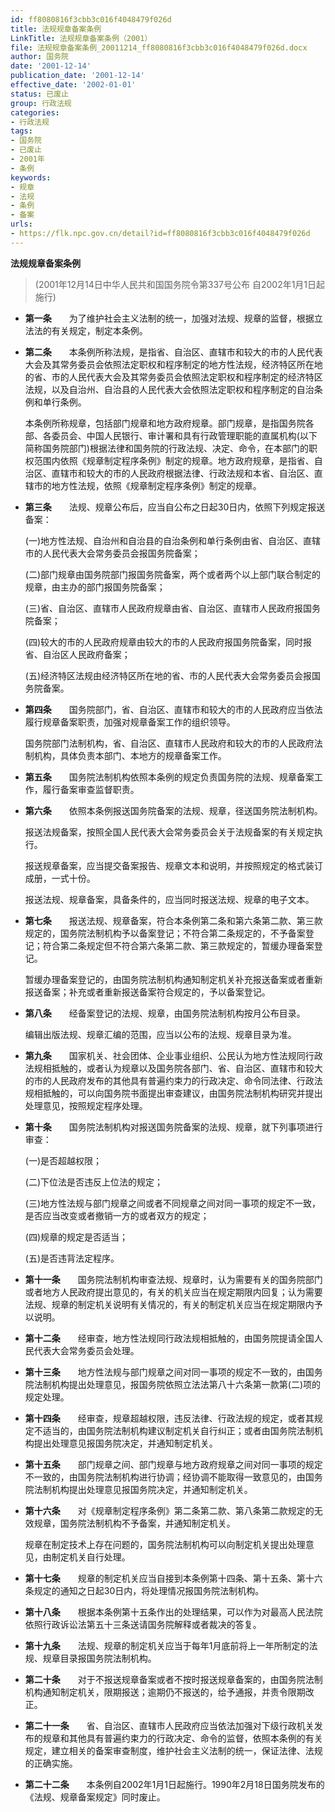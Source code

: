 ```yaml
---
id: ff8080816f3cbb3c016f4048479f026d
title: 法规规章备案条例
LinkTitle: 法规规章备案条例（2001）
file: 法规规章备案条例_20011214_ff8080816f3cbb3c016f4048479f026d.docx
author: 国务院
date: '2001-12-14'
publication_date: '2001-12-14'
effective_date: '2002-01-01'
status: 已废止
group: 行政法规
categories:
- 行政法规
tags:
- 国务院
- 已废止
- 2001年
- 条例
keywords:
- 规章
- 法规
- 条例
- 备案
urls:
- https://flk.npc.gov.cn/detail?id=ff8080816f3cbb3c016f4048479f026d
---
```


**法规规章备案条例**

> (2001年12月14日中华人民共和国国务院令第337号公布 自2002年1月1日起施行)

- **第一条**　　为了维护社会主义法制的统一，加强对法规、规章的监督，根据立法法的有关规定，制定本条例。

- **第二条**　　本条例所称法规，是指省、自治区、直辖市和较大的市的人民代表大会及其常务委员会依照法定职权和程序制定的地方性法规，经济特区所在地的省、市的人民代表大会及其常务委员会依照法定职权和程序制定的经济特区法规，以及自治州、自治县的人民代表大会依照法定职权和程序制定的自治条例和单行条例。

  本条例所称规章，包括部门规章和地方政府规章。部门规章，是指国务院各部、各委员会、中国人民银行、审计署和具有行政管理职能的直属机构(以下简称国务院部门)根据法律和国务院的行政法规、决定、命令，在本部门的职权范围内依照《规章制定程序条例》制定的规章。地方政府规章，是指省、自治区、直辖市和较大的市的人民政府根据法律、行政法规和本省、自治区、直辖市的地方性法规，依照《规章制定程序条例》制定的规章。

- **第三条**　　法规、规章公布后，应当自公布之日起30日内，依照下列规定报送备案：

  (一)地方性法规、自治州和自治县的自治条例和单行条例由省、自治区、直辖市的人民代表大会常务委员会报国务院备案；

  (二)部门规章由国务院部门报国务院备案，两个或者两个以上部门联合制定的规章，由主办的部门报国务院备案；

  (三)省、自治区、直辖市人民政府规章由省、自治区、直辖市人民政府报国务院备案；

  (四)较大的市的人民政府规章由较大的市的人民政府报国务院备案，同时报省、自治区人民政府备案；

  (五)经济特区法规由经济特区所在地的省、市的人民代表大会常务委员会报国务院备案。

- **第四条**　　国务院部门，省、自治区、直辖市和较大的市的人民政府应当依法履行规章备案职责，加强对规章备案工作的组织领导。

  国务院部门法制机构，省、自治区、直辖市人民政府和较大的市的人民政府法制机构，具体负责本部门、本地方的规章备案工作。

- **第五条**　　国务院法制机构依照本条例的规定负责国务院的法规、规章备案工作，履行备案审查监督职责。

- **第六条**　　依照本条例报送国务院备案的法规、规章，径送国务院法制机构。

  报送法规备案，按照全国人民代表大会常务委员会关于法规备案的有关规定执行。

  报送规章备案，应当提交备案报告、规章文本和说明，并按照规定的格式装订成册，一式十份。

  报送法规、规章备案，具备条件的，应当同时报送法规、规章的电子文本。

- **第七条**　　报送法规、规章备案，符合本条例第二条和第六条第二款、第三款规定的，国务院法制机构予以备案登记；不符合第二条规定的，不予备案登记；符合第二条规定但不符合第六条第二款、第三款规定的，暂缓办理备案登记。

  暂缓办理备案登记的，由国务院法制机构通知制定机关补充报送备案或者重新报送备案；补充或者重新报送备案符合规定的，予以备案登记。

- **第八条**　　经备案登记的法规、规章，由国务院法制机构按月公布目录。

  编辑出版法规、规章汇编的范围，应当以公布的法规、规章目录为准。

- **第九条**　　国家机关、社会团体、企业事业组织、公民认为地方性法规同行政法规相抵触的，或者认为规章以及国务院各部门、省、自治区、直辖市和较大的市的人民政府发布的其他具有普遍约束力的行政决定、命令同法律、行政法规相抵触的，可以向国务院书面提出审查建议，由国务院法制机构研究并提出处理意见，按照规定程序处理。

- **第十条**　　国务院法制机构对报送国务院备案的法规、规章，就下列事项进行审查：

  (一)是否超越权限；

  (二)下位法是否违反上位法的规定；

  (三)地方性法规与部门规章之间或者不同规章之间对同一事项的规定不一致，是否应当改变或者撤销一方的或者双方的规定；

  (四)规章的规定是否适当；

  (五)是否违背法定程序。

- **第十一条**　　国务院法制机构审查法规、规章时，认为需要有关的国务院部门或者地方人民政府提出意见的，有关的机关应当在规定期限内回复；认为需要法规、规章的制定机关说明有关情况的，有关的制定机关应当在规定期限内予以说明。

- **第十二条**　　经审查，地方性法规同行政法规相抵触的，由国务院提请全国人民代表大会常务委员会处理。

- **第十三条**　　地方性法规与部门规章之间对同一事项的规定不一致的，由国务院法制机构提出处理意见，报国务院依照立法法第八十六条第一款第(二)项的规定处理。

- **第十四条**　　经审查，规章超越权限，违反法律、行政法规的规定，或者其规定不适当的，由国务院法制机构建议制定机关自行纠正；或者由国务院法制机构提出处理意见报国务院决定，并通知制定机关。

- **第十五条**　　部门规章之间、部门规章与地方政府规章之间对同一事项的规定不一致的，由国务院法制机构进行协调；经协调不能取得一致意见的，由国务院法制机构提出处理意见报国务院决定，并通知制定机关。

- **第十六条**　　对《规章制定程序条例》第二条第二款、第八条第二款规定的无效规章，国务院法制机构不予备案，并通知制定机关。

  规章在制定技术上存在问题的，国务院法制机构可以向制定机关提出处理意见，由制定机关自行处理。

- **第十七条**　　规章的制定机关应当自接到本条例第十四条、第十五条、第十六条规定的通知之日起30日内，将处理情况报国务院法制机构。

- **第十八条**　　根据本条例第十五条作出的处理结果，可以作为对最高人民法院依照行政诉讼法第五十三条送请国务院解释或者裁决的答复。

- **第十九条**　　法规、规章的制定机关应当于每年1月底前将上一年所制定的法规、规章目录报国务院法制机构。

- **第二十条**　　对于不报送规章备案或者不按时报送规章备案的，由国务院法制机构通知制定机关，限期报送；逾期仍不报送的，给予通报，并责令限期改正。

- **第二十一条**　　省、自治区、直辖市人民政府应当依法加强对下级行政机关发布的规章和其他具有普遍约束力的行政决定、命令的监督，依照本条例的有关规定，建立相关的备案审查制度，维护社会主义法制的统一，保证法律、法规的正确实施。

- **第二十二条**　　本条例自2002年1月1日起施行。1990年2月18日国务院发布的《法规、规章备案规定》同时废止。
